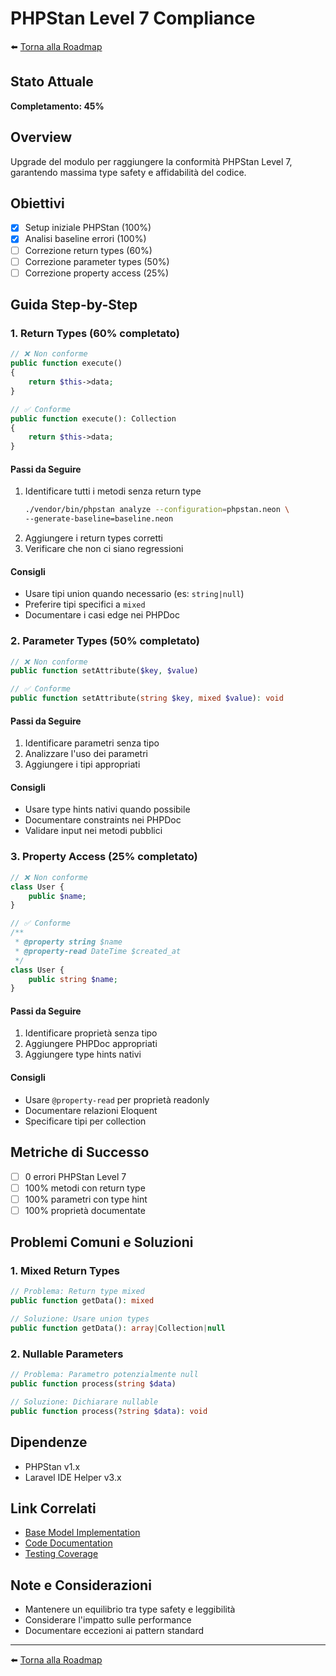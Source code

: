 # PHPStan Level 7 Compliance

⬅️ [Torna alla Roadmap](../../roadmap.md)

## Stato Attuale
**Completamento: 45%**

## Overview
Upgrade del modulo per raggiungere la conformità PHPStan Level 7, garantendo massima type safety e affidabilità del codice.

## Obiettivi
- [x] Setup iniziale PHPStan (100%)
- [x] Analisi baseline errori (100%)
- [ ] Correzione return types (60%)
- [ ] Correzione parameter types (50%)
- [ ] Correzione property access (25%)

## Guida Step-by-Step

### 1. Return Types (60% completato)
```php
// ❌ Non conforme
public function execute()
{
    return $this->data;
}

// ✅ Conforme
public function execute(): Collection
{
    return $this->data;
}
```

#### Passi da Seguire
1. Identificare tutti i metodi senza return type
   ```bash
   ./vendor/bin/phpstan analyze --configuration=phpstan.neon \
   --generate-baseline=baseline.neon
   ```
2. Aggiungere i return types corretti
3. Verificare che non ci siano regressioni

#### Consigli
- Usare tipi union quando necessario (es: `string|null`)
- Preferire tipi specifici a `mixed`
- Documentare i casi edge nei PHPDoc

### 2. Parameter Types (50% completato)
```php
// ❌ Non conforme
public function setAttribute($key, $value)

// ✅ Conforme
public function setAttribute(string $key, mixed $value): void
```

#### Passi da Seguire
1. Identificare parametri senza tipo
2. Analizzare l'uso dei parametri
3. Aggiungere i tipi appropriati

#### Consigli
- Usare type hints nativi quando possibile
- Documentare constraints nei PHPDoc
- Validare input nei metodi pubblici

### 3. Property Access (25% completato)
```php
// ❌ Non conforme
class User {
    public $name;
}

// ✅ Conforme
/**
 * @property string $name
 * @property-read DateTime $created_at
 */
class User {
    public string $name;
}
```

#### Passi da Seguire
1. Identificare proprietà senza tipo
2. Aggiungere PHPDoc appropriati
3. Aggiungere type hints nativi

#### Consigli
- Usare `@property-read` per proprietà readonly
- Documentare relazioni Eloquent
- Specificare tipi per collection

## Metriche di Successo
- [ ] 0 errori PHPStan Level 7
- [ ] 100% metodi con return type
- [ ] 100% parametri con type hint
- [ ] 100% proprietà documentate

## Problemi Comuni e Soluzioni

### 1. Mixed Return Types
```php
// Problema: Return type mixed
public function getData(): mixed

// Soluzione: Usare union types
public function getData(): array|Collection|null
```

### 2. Nullable Parameters
```php
// Problema: Parametro potenzialmente null
public function process(string $data)

// Soluzione: Dichiarare nullable
public function process(?string $data): void
```

## Dipendenze
- PHPStan v1.x
- Laravel IDE Helper v3.x

## Link Correlati
- [Base Model Implementation](./base-model-implementation.md)
- [Code Documentation](./code-documentation.md)
- [Testing Coverage](./testing-coverage.md)

## Note e Considerazioni
- Mantenere un equilibrio tra type safety e leggibilità
- Considerare l'impatto sulle performance
- Documentare eccezioni ai pattern standard

---
⬅️ [Torna alla Roadmap](../../roadmap.md)
